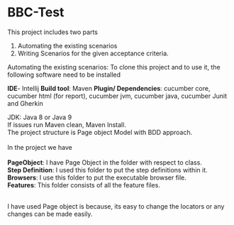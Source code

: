 # BBC-Test

This project includes two parts 
1)	Automating the existing scenarios 
2)	Writing Scenarios for the given acceptance criteria.

Automating the existing scenarios:
To clone this project and to use it, the following software need to be installed

**IDE**- Intellij
**Build tool**: Maven
**Plugin/ Dependencies**:  cucumber core, cucumber html (for report), cucumber jvm, cucumber java, cucumber Junit and Gherkin

JDK: Java 8 or Java 9
<br />If issues run Maven clean, Maven Install.
<br />The project structure is Page object Model with BDD approach.<br />
<br />In the project we have <br />
<br />**PageObject**: I have Page Object in the folder with respect to class.
<br />**Step Definition**: I used this folder to put the step definitions within it.
<br />**Browsers**: I use this folder to put the executable browser file.
<br />**Features**: This folder consists of all the feature files.

<br />I have used Page object is because, its easy to change the locators or any changes can be made easily.

